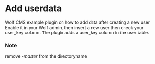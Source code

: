 # Add userdata
Wolf CMS example plugin on how to add data after creating a new user
Enable it in your Wolf admin, then insert a new user then check your user_key colomn.
The plugin adds a user_key column in the user table.

### Note
remove *-master* from the directoryname
